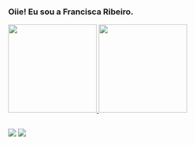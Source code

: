 ### Oiie! Eu sou a Francisca Ribeiro.
<div style="display: inline_block">
  <a href="https://github.com/ribeirofrv">
  <img height="180em" src="https://github-readme-stats.vercel.app/api?username=ribeirofrv&show_icons=true&theme=dracula&include_all_commits=true&count_private=true"/>
  <img height="180em" src="https://github-readme-stats.vercel.app/api/top-langs/?username=ribeirofrv&layout=compact&langs_count=8&theme=dracula"/>
<div>

##
<div>
  <a href = "mailto: ribeirofrv@gmail.com"><img src="https://img.shields.io/badge/-Gmail-%23EA4335?style=for-the-badge&logo=gmail&logoColor=white" target="_blank"></a>
  <a href="https://www.linkedin.com/in/ribeirofrv/" target="_blank"><img src="https://img.shields.io/badge/-LinkedIn-%230077B5?style=for-the-badge&logo=linkedin&logoColor=white" target="_blank"></a>
</div>
